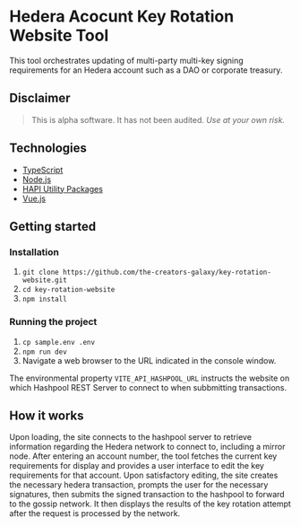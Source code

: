 # Hedera Acocunt Key Rotation Website Tool

This tool orchestrates updating of multi-party multi-key signing requirements for an Hedera account such as a DAO or corporate treasury.

## Disclaimer

> This is alpha software. It has not been audited. *Use at your own risk.*

## Technologies

- [TypeScript](https://www.typescriptlang.org)
- [Node.js](https://nodejs.org/en/)
- [HAPI Utility Packages](https://github.com/bugbytesinc/hapi-proto)
- [Vue.js](https://vuejs.org/)

## Getting started

### Installation

1. `git clone https://github.com/the-creators-galaxy/key-rotation-website.git`
2. `cd key-rotation-website`
3. `npm install`

### Running the project

1. `cp sample.env .env`
1. `npm run dev`
2. Navigate a web browser to the URL indicated in the console window.

The environmental property `VITE_API_HASHPOOL_URL`
instructs the website on which Hashpool REST Server
to connect to when subbmitting transactions.

## How it works

Upon loading, the site connects to the hashpool server to retrieve 
information regarding the Hedera network to connect to, including a mirror 
node.  After entering an account number, the tool fetches the current key 
requirements for display and provides a user interface to edit the key 
requirements for that account.  Upon satisfactory editing, the site creates 
the necessary hedera transaction, prompts the user for the necessary 
signatures, then submits the signed transaction to the hashpool to forward 
to the gossip network.  It then displays the results of the key rotation 
attempt after the request is processed by the network. 
